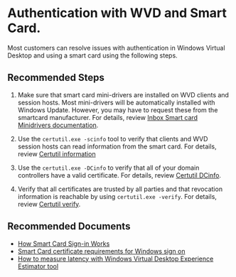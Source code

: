 <properties
  pagetitle="Authentication with WVD and Smart Card."
  description=""
  service=""
  resource=""
  ms.author="jerrycif"
  selfhelptype="Generic"
  supporttopicids="32785981"
  productpesids="16582"
  cloudenvironments="fairfax,public,usnat,ussec"
  disableclouds="blackforest,mooncake"
  articleid="57a41936-9911-451e-81d2-f85c3c32e85a"
  ownershipid="Windows_Virtual_Desktop" />
# Authentication with WVD and Smart Card.

Most customers can resolve issues with authentication in Windows Virtual Desktop and using a smart card using the following steps.

## **Recommended Steps**

1. Make sure that smart card mini-drivers are installed on WVD clients and session hosts. Most mini-drivers will be automatically installed with Windows Update. However, you may have to request these from the smartcard manufacturer. For details, review [Inbox Smart card Minidrivers documentation](https://docs.microsoft.com/windows-hardware/drivers/smartcard/windows-inbox-smart-card-minidriver).

2. Use the `certutil.exe -scinfo` tool to verify that clients and WVD session hosts can read information from the smart card. For details, review [Certutil information](https://docs.microsoft.com/windows/security/identity-protection/smart-cards/smart-card-debugging-information#certutil)

3. Use the `certutil.exe -DCinfo` to verify that all of your domain controllers have a valid certificate. For details, review [Certutil DCinfo](https://docs.microsoft.com/windows-server/administration/windows-commands/certutil#-dcinfo).

4. Verify that all certificates are trusted by all parties and that revocation information is reachable by using `certutil.exe -verify`. For details, review [Certutil verify](https://docs.microsoft.com/windows-server/administration/windows-commands/certutil#-verify).

## **Recommended Documents**

* [How Smart Card Sign-in Works](https://docs.microsoft.com/windows/security/identity-protection/smart-cards/smart-card-how-smart-card-sign-in-works-in-windows)
* [Smart Card certificate requirements for Windows sign on](https://docs.microsoft.com/windows/security/identity-protection/smart-cards/smart-card-certificate-requirements-and-enumeration)
* [How to measure latency with Windows Virtual Desktop Experience Estimator tool](https://docs.microsoft.com/azure/virtual-desktop/connection-latency)
